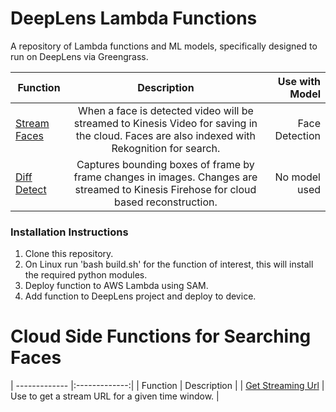 # DeepLens Lambda Functions

A repository of Lambda functions and ML models, specifically designed to run on DeepLens via Greengrass.

| Function        | Description           | Use with Model  |
| ------------- |:-------------:| -----:|
| [Stream Faces](/StreamFaces/)     | When a face is detected video will be streamed to Kinesis Video for saving in the cloud. Faces are also indexed with Rekognition for search. | Face Detection |
| [Diff Detect](/DiffDetect/)      | Captures bounding boxes of frame by frame changes in images. Changes are streamed to Kinesis Firehose for cloud based reconstruction.      |   No model used |

### Installation Instructions

1. Clone this repository.
2. On Linux run 'bash build.sh' for the function of interest, this will install the required python modules.
3. Deploy function to AWS Lambda using SAM.
4. Add function to DeepLens project and deploy to device.

# Cloud Side Functions for Searching Faces
| ------------- |:-------------:|
| Function        | Description           | 
| [Get Streaming Url](/GetStreamingUrl/)     | Use to get a stream URL for a given time window. |
